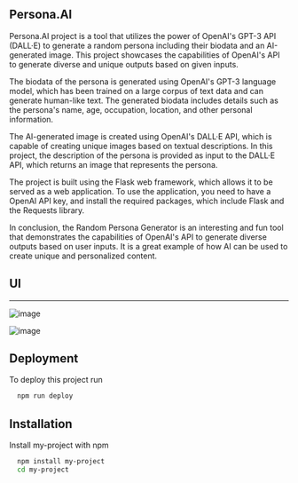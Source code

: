 ## Persona.AI

Persona.AI project is a tool that utilizes the power of OpenAI's GPT-3 API (DALL·E) to generate a random persona including their biodata and an AI-generated image. This project showcases the capabilities of OpenAI's API to generate diverse and unique outputs based on given inputs.

The biodata of the persona is generated using OpenAI's GPT-3 language model, which has been trained on a large corpus of text data and can generate human-like text. The generated biodata includes details such as the persona's name, age, occupation, location, and other personal information.

The AI-generated image is created using OpenAI's DALL·E API, which is capable of creating unique images based on textual descriptions. In this project, the description of the persona is provided as input to the DALL·E API, which returns an image that represents the persona.

The project is built using the Flask web framework, which allows it to be served as a web application. To use the application, you need to have a OpenAI API key, and install the required packages, which include Flask and the Requests library.

In conclusion, the Random Persona Generator is an interesting and fun tool that demonstrates the capabilities of OpenAI's API to generate diverse outputs based on user inputs. It is a great example of how AI can be used to create unique and personalized content.

## UI
-----------------------------------------------------------------------------------------------------------------------------------

![image](https://user-images.githubusercontent.com/90597530/218630333-3c1ae8fa-7c56-4ba4-a87a-54404699eb8b.png)

![image](https://user-images.githubusercontent.com/90597530/218630420-3161c404-33d5-4a8b-b746-da3b0afbe1d8.png)



## Deployment

To deploy this project run

```bash
  npm run deploy
```


## Installation

Install my-project with npm

```bash
  npm install my-project
  cd my-project
```
    

